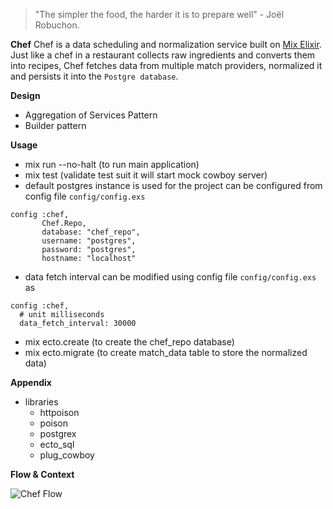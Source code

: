 > "The simpler the food, the harder it is to prepare well" - Joël Robuchon.

**Chef**
Chef is a data scheduling and normalization service built on [Mix Elixir](https://elixir-lang.org/getting-started/mix-otp/introduction-to-mix.html). 
Just like a chef in a restaurant collects raw ingredients and converts them into recipes, Chef fetches data from multiple match providers, normalized it and persists it into the `Postgre database`.

**Design**

* Aggregation of Services Pattern
* Builder pattern


**Usage**

* mix run --no-halt  (to run main application)
* mix test (validate test suit it will start mock cowboy server)
* default postgres instance is used for the project can be configured from config file ```config/config.exs```
```
config :chef,
       Chef.Repo,
       database: "chef_repo",
       username: "postgres",
       password: "postgres",
       hostname: "localhost"
```
* data fetch interval can be modified using config file ```config/config.exs``` as
```
config :chef,
  # unit milliseconds
  data_fetch_interval: 30000
```
* mix ecto.create (to create the chef_repo database)
* mix ecto.migrate (to create match_data table to store the normalized data)


**Appendix**
* libraries
    * httpoison
    * poison
    * postgrex
    * ecto_sql
    * plug_cowboy


**Flow & Context**

![Chef Flow](https://dev-to-uploads.s3.amazonaws.com/uploads/articles/2jf3t5bjdwidwjm5je4m.jpeg)

